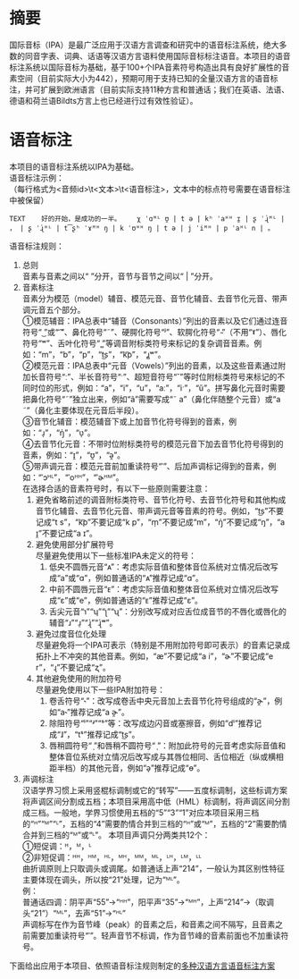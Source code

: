 # 摘要
国际音标（IPA）是最广泛应用于汉语方言调查和研究中的语音标注系统，绝大多数的同音字表、词典、话语等汉语方言语料使用国际音标标注语音。本项目的语音标注系统以国际音标为基础，基于100+个IPA音素符号构造出具有良好扩展性的音素空间（目前实际大小为442），预期可用于支持已知的全量汉语方言的语音标注，并可扩展到欧洲语言（目前实际支持11种方言和普通话；我们在英语、法语、德语和荷兰语Bildts方言上也已经进行过有效性验证）。

# 语音标注
本项目的语音标注系统以IPA为基础。  
语音标注示例：  
（每行格式为<音频id>\t<文本>\t<语音标注>，文本中的标点符号需要在语音标注中被保留）
```
TEXT    好的开始，是成功的一半。    χ ˈɑᴹᴸ ʊ̯ | t ə | kʰ ˈaᴴᴴ ɪ̯ | ʂ ˈɻ̍ᴹᴸ | ， | ʂ ˈɻ̍ᴴᴸ | t͡ʂʰ ˈɤᴹᴴ ŋ | k ˈʊᴴᴴ ŋ | t ə | j ˈiᴹᴴ | p ˈaᴴᴸ n | 。
```
语音标注规则：
1. 总则  
  音素与音素之间以“ ”分开，音节与音节之间以“ | ”分开。
2. 音素标注  
  音素分为模范（model）辅音、模范元音、音节化辅音、去音节化元音、带声调元音五个部分。  
  ①模范辅音：IPA总表中“辅音（Consonants）”列出的音素以及它们通过连音符号“ ͜”或“ ͡”、鼻化符号“˜”、硬腭化符号“ʲ”、软腭化符号“ ̴”（不用“ˠ”）、唇化符号“ʷ”、舌叶化符号“ ̻”等调音附标类符号来标记的复杂调音音素。例如：“m”，“b”，“p”，“t͜s”，“k͡p”，“ɹ̻ʷ”。  
  ②模范元音：IPA总表中“元音（Vowels）”列出的音素，以及这些音素通过附加长音符号“ː”、半长音符号“ˑ”、超短音符号“˘”等时位附标类符号来标记的不同时位的形式，例如：“a”，“i”，“u”，“aː”，“iˑ”，“ŭ”。拼写鼻化元音时需要把鼻化符号“˜”独立出来，例如“ã”需要写成“˜ a”（鼻化伴随整个元音）或“a ˜”（鼻化主要体现在元音后半段）。  
  ③音节化辅音：模范辅音下或上加音节化符号得到的音素，例如：“ɹ̩”，“ŋ̍”，“ʋ̩”。  
  ④去音节化元音：不带时位附标类符号的模范元音下加去音节化符号得到的音素，例如：“ɪ̯”，“ʊ̯”，“ə̯”。  
  ⑤带声调元音：模范元音前加重读符号“ˈ”、后加声调标记得到的音素，例如：“ˈɔᴴᴸ”，“ˈoᴴᴴ”，“ˈɚᴴᴹ”。  
  在选择合适的音素符号时，有以下一些原则需要注意：  
   1. 避免省略前述的调音附标类符号、音节化符号、去音节化符号和其他构成音节化辅音、去音节化元音、带声调元音等音素的符号。例如，“t͜s”不要记成“t s”，“k͡p”不要记成“k p”，“m̩”不要记成“m”，“ŋ̍”不要记成“ŋ”，“a ɪ̯”不要记成“a ɪ”。
   2. 避免使用部分扩展符号  
     尽量避免使用以下一些标准IPA未定义的符号：
      1. 低央不圆唇元音“ᴀ”：考虑实际音值和整体音位系统对立情况后改写成“a”或“ɑ”，例如普通话的“ᴀ”推荐记成“ɑ”。
      2. 中前不圆唇元音“ᴇ”：考虑实际音值和整体音位系统对立情况后改写成“ɛ”或“e”，例如普通话的“ᴇ”推荐记成“ɛ”。
      3. 舌尖元音“ɿ”“ʮ”“ʅ”“ʯ”：分别改写成对应舌位成音节的不唇化或唇化的辅音“ɹ”“ɹ̩”“ɻ̍”“ɻ̍ʷ”。
   3. 避免过度音位化处理  
     尽量避免将一个IPA可表示（特别是不用附加符号即可表示）的音素记录成拓扑上不冲突的其他音素。例如，“æ”不要记成“a i”，“ɚ”不要记成“e r”，“ɻ”不要记成“ʐ”。
   4. 其他避免使用的附加符号  
     尽量避免使用以下一些IPA附加符号：
      1. 卷舌符号“˞”：改写成卷舌中央元音加上去音节化符号组成的“ɚ̯”，例如“a˞”推荐记成“a ɚ̯”。
      2. 除阻符号“ˡ”“ʴ”“ˢ”等：改写成边闪音或塞擦音，例如“dˡ”推荐记成“ɺ”，“tˢ”推荐记成“t͜s”。
      3. 唇稍圆符号“ ̹”和唇稍不圆符号“ ̜”：附加此符号的元音考虑实际音值和整体音位系统对立情况后改写成与其唇位相同、舌位相近（纵或横相距半档）的其他元音，例如“ə̹”推荐记成“ɵ”。
3. 声调标注  
  汉语学界习惯上采用竖棍标调制或它的“转写”——五度标调制，这些标调方案将声调区间分割成五档；本项目采用高中低（HML）标调制，将声调区间分割成三档。一般地，学界习惯使用五档的“5”“3”“1”对应本项目采用三档的“ᴴ”“ᴹ”“ᴸ”，五档的“4”需要酌情合并到三档的“ᴴ”或“ᴹ”，五档的“2”需要酌情合并到三档的“ᴹ”或“ᴸ”。
  本项目声调只分两类共12个：  
  ①短促调：ᴴ，ᴹ，ᴸ  
  ②非短促调：ᴴᴴ，ᴴᴹ，ᴴᴸ，ᴹᴴ，ᴹᴹ，ᴹᴸ，ᴸᴴ，ᴸᴹ，ᴸᴸ  
  曲折调原则上只取调头或调尾。如普通话上声“214”，一般认为其区别性特征主要体现在调头，所以按“21”处理，记为“ᴹᴸ”。  
  例：  
  普通话四调：阴平声“55”→“ᴴᴴ”，阳平声“35”→“ᴹᴴ”，上声“214”→（取调头“21”）“ᴹᴸ”，去声“51”→“ᴴᴸ”  
  声调标写在作为音节峰（peak）的音素之后，和音素之间不隔写，且音素之前需要加重读符号“ˈ”。轻声音节不标调，作为音节峰的音素前面也不加重读符号。  

下面给出应用于本项目、依照语音标注规则制定的[多种汉语方言语音标注方案](./speech_annotation_scheme.xlsx)
